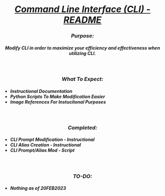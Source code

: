 <!-- Title -->
<head>
    <h1 align="center"><b><u><i>
        Command Line Interface (CLI) - README
    </h1></b></u></i>
</head>





<!-- Purpose -->
<head>
    <h3 align="center"><b><i>
        Purpose:
    </h3></b></i>
</head>
<h5 align="center">
Modify CLI in order to maximize your efficiency
and effectiveness when utilizing CLI.
</h5>
<br>





<!-- What To Expect -->
<head>
    <h3 align="center"><b><i>
        What To Expect:
    </h3></b></i>
</head>
<ul>
    <h5>
        <li>Instructional Documentation</li>
        <li>Python Scripts To Make Modification Easier</li>
        <li>Image References For Instucitonal Purposes</li>
    </h5>
</ul>
<br>




<!-- Completed -->
<head>
    <h3 align="center"><b><i>
        Completed:
    </h3></b></i>
</head>
<ul>
    <h5>
        <li>CLI Prompt Modification - Instructional</li>
        <li>CLI Alias Creation - Instructional</li>
        <li>CLI Prompt/Alias Mod - Script</li>
    </h5>
</ul>
<br>





<!-- TO-DO -->
<head>
    <h3 align="center"><b><i>
        TO-DO:
    </h3>
</head>
<ul>
    <h5>
        <li>Nothing as of 20FEB2023</li>
    </h5>
</ul>
<br><br>
